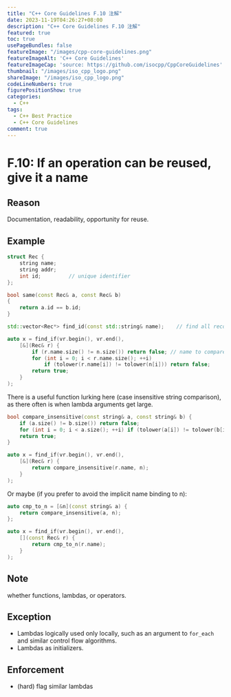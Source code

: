 ```yaml
---
title: "C++ Core Guidelines F.10 注解"
date: 2023-11-19T04:26:27+08:00
description: "C++ Core Guidelines F.10 注解"
featured: true
toc: true
usePageBundles: false
featureImage: "/images/cpp-core-guidelines.png"
featureImageAlt: 'C++ Core Guidelines'
featureImageCap: 'source: https://github.com/isocpp/CppCoreGuidelines'
thumbnail: "/images/iso_cpp_logo.png"
shareImage: "/images/iso_cpp_logo.png"
codeLineNumbers: true
figurePositionShow: true
categories:
  - C++
tags:
  - C++ Best Practice
  - C++ Core Guidelines
comment: true
---
```


# F.10: If an operation can be reused, give it a name

## Reason

Documentation, readability, opportunity for reuse.

## Example

```c++
struct Rec {
    string name;
    string addr;
    int id;         // unique identifier
};

bool same(const Rec& a, const Rec& b)
{
    return a.id == b.id;
}

std::vector<Rec*> find_id(const std::string& name);    // find all records for "name"

auto x = find_if(vr.begin(), vr.end(),
    [&](Rec& r) {
        if (r.name.size() != n.size()) return false; // name to compare to is in n
        for (int i = 0; i < r.name.size(); ++i)
            if (tolower(r.name[i]) != tolower(n[i])) return false;
        return true;
    }
);
```

There is a useful function lurking here (case insensitive string comparison), as there often is when lambda arguments get large.

```c++
bool compare_insensitive(const string& a, const string& b) {
    if (a.size() != b.size()) return false;
    for (int i = 0; i < a.size(); ++i) if (tolower(a[i]) != tolower(b[i])) return false;
    return true;
}

auto x = find_if(vr.begin(), vr.end(),
    [&](Rec& r) {
        return compare_insensitive(r.name, n);
    }
);
```

Or maybe (if you prefer to avoid the implicit name binding to n):

```c++
auto cmp_to_n = [&n](const string& a) {
    return compare_insensitive(a, n);
};

auto x = find_if(vr.begin(), vr.end(),
    [](const Rec& r) {
        return cmp_to_n(r.name);
    }
);
```

## Note

whether functions, lambdas, or operators.

## Exception

- Lambdas logically used only locally, such as an argument to `for_each` and similar control flow algorithms.
- Lambdas as initializers.

## Enforcement

- (hard) flag similar lambdas
